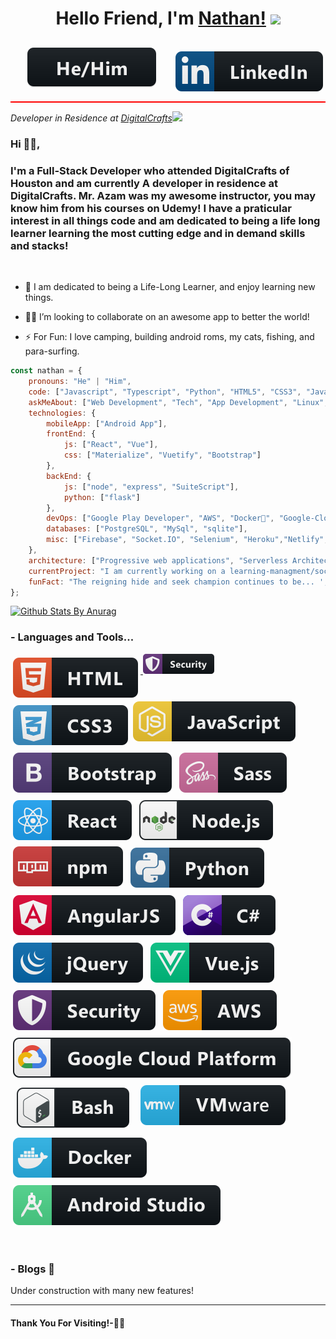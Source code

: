# <h1 align="center"> Hello Friend, I'm [Nathan!](https://code-blooded-dev.surge.sh)  <img src="https://media.giphy.com/media/12oufCB0MyZ1Go/giphy.gif" width="50">
## <h2 align="center"> <img src="https://raw.githubusercontent.com/NathanNoSudo/NathanNoSudo/master/svg/pronouns/hehim.svg" ><a href="https://linkedin.com/in/nathanorris/">  <img href="https://linkedin.com/in/nathanorris" src="https://raw.githubusercontent.com/NathanNoSudo/NathanNoSudo/master/svg/social/linkedin.svg" alt="linkedin" style="float:right; align:right; margin:6px 4px"></a> 
  
<hr style="height:2px;border-width:0;color:gray;background-color:red">
<p><em>Developer in Residence at <a href="https://www.DigitialCrafts.com">DigitalCrafts</a><img src="https://media.giphy.com/media/WUlplcMpOCEmTGBtBW/giphy.gif" width="30"> 
</em></p>

### Hi 🙋‍♂️,
### I'm a Full-Stack Developer who attended DigitalCrafts of Houston and am currently A developer in residence at DigitalCrafts. Mr. Azam was my awesome instructor, you may know him from his courses on Udemy! I have a praticular interest in all things code and am dedicated to being a life long learner learning the most cutting edge and in demand skills and stacks!
<br />

- 🌱 I am dedicated to being a Life-Long Learner, and enjoy learning new things. 

- 👯🔭 I’m looking to collaborate on an awesome app to better the world!

- ⚡ For Fun: I love camping, building android roms, my cats, fishing, and para-surfing.

```javascript
const nathan = {
    pronouns: "He" | "Him",
    code: ["Javascript", "Typescript", "Python", "HTML5", "CSS3", "Java", "php"],
    askMeAbout: ["Web Development", "Tech", "App Development", "Linux", "Cyber-Security"],
    technologies: {
        mobileApp: ["Android App"],
        frontEnd: {
            js: ["React", "Vue"],
            css: ["Materialize", "Vuetify", "Bootstrap"]
        },
        backEnd: {
            js: ["node", "express", "SuiteScript"],
            python: ["flask"]
        },
        devOps: ["Google Play Developer", "AWS", "Docker🐳", "Google-Cloud-Platform"],
        databases: ["PostgreSQL", "MySql", "sqlite"],
        misc: ["Firebase", "Socket.IO", "Selenium", "Heroku","Netlify", "Surge.sh"]
    },
    architecture: ["Progressive web applications", "Serverless Architecture", "Mobile Apps", "Single page applications"],
    currentProject: "I am currently working on a learning-managment/social-media app for a local school district",
    funFact: "The reigning hide and seek champion continues to be... ';' "
};
```

[![Github Stats By Anurag](https://github-readme-stats.vercel.app/api?username=NathanNoSudo&theme=radical&show_icons=true&count_private=true)](https://github.com/anuraghazra/github-readme-stats)

<!-- For more icons please follow  https://github.com/MikeCodesDotNET/ColoredBadges -->

 

 ### - Languages and Tools... 
<p align="left">
  <tr><tb><a href=#><img src="./svg/dev/languages/html.svg" alt="html" style="vertical-align:top; margin:6px 4px"> </a></tb>
  <tb><svg width="114" height="32" viewBox="0 0 114 32" fill="none" xmlns="http://www.w3.org/2000/svg">
<path d="M109 0H31V32H109C111.761 32 114 29.7614 114 27V5C114 2.23858 111.761 0 109 0Z" fill="#0F1418"/>
<path d="M31 0H5C2.23858 0 0 2.23858 0 5V27C0 29.7614 2.23858 32 5 32H31V0Z" fill="#613079"/>
<path d="M25.1192 7.94804L16.1184 4.19768C15.8442 4.08394 15.5503 4.02539 15.2534 4.02539C14.9566 4.02539 14.6627 4.08394 14.3885 4.19768L5.38764 7.94804C4.54849 8.29495 4 9.11534 4 10.0248C4 19.3304 9.36771 25.7623 14.3838 27.8531C14.937 28.0828 15.5605 28.0828 16.1137 27.8531C20.1313 26.1795 26.5022 20.3993 26.5022 10.0248C26.5022 9.11534 25.9537 8.29495 25.1192 7.94804ZM15.2558 24.9466L15.2511 7.08546L23.4972 10.5217C23.3425 17.6193 19.6484 22.762 15.2558 24.9466V24.9466Z" fill="white"/>
<path d="M44.0746 21.5972V19.2534C44.4994 19.6099 44.9608 19.8784 45.4589 20.0591C45.9569 20.2349 46.4598 20.3228 46.9677 20.3228C47.2655 20.3228 47.5243 20.2959 47.744 20.2422C47.9686 20.1885 48.1542 20.1152 48.3007 20.0225C48.452 19.9248 48.5643 19.8125 48.6376 19.6855C48.7108 19.5537 48.7474 19.4121 48.7474 19.2607C48.7474 19.0557 48.6888 18.8726 48.5717 18.7114C48.4545 18.5503 48.2933 18.4014 48.0883 18.2646C47.8881 18.1279 47.6488 17.9961 47.3705 17.8691C47.0922 17.7422 46.7919 17.6128 46.4696 17.481C45.6493 17.1392 45.0365 16.7217 44.6312 16.2285C44.2308 15.7354 44.0306 15.1396 44.0306 14.4414C44.0306 13.8945 44.1405 13.4258 44.3602 13.0352C44.58 12.6396 44.8778 12.3149 45.2538 12.061C45.6346 11.8071 46.0741 11.6216 46.5721 11.5044C47.0702 11.3823 47.5975 11.3213 48.1542 11.3213C48.7011 11.3213 49.1845 11.3555 49.6044 11.4238C50.0292 11.4873 50.4198 11.5874 50.7763 11.7241V13.9141C50.6005 13.792 50.4076 13.6846 50.1976 13.5918C49.9926 13.499 49.7802 13.4233 49.5604 13.3647C49.3407 13.3013 49.121 13.2549 48.9013 13.2256C48.6864 13.1963 48.4813 13.1816 48.286 13.1816C48.0175 13.1816 47.7733 13.2085 47.5536 13.2622C47.3339 13.311 47.1483 13.3818 46.997 13.4746C46.8456 13.5674 46.7284 13.6797 46.6454 13.8115C46.5624 13.9385 46.5209 14.0825 46.5209 14.2437C46.5209 14.4194 46.5673 14.5781 46.66 14.7197C46.7528 14.8564 46.8846 14.9883 47.0555 15.1152C47.2264 15.2373 47.434 15.3594 47.6781 15.4814C47.9222 15.5986 48.1981 15.7207 48.5057 15.8477C48.9257 16.0234 49.3016 16.2114 49.6337 16.4116C49.9706 16.6069 50.2587 16.8291 50.4979 17.0781C50.7372 17.3271 50.9203 17.6128 51.0472 17.9351C51.1742 18.2524 51.2377 18.6235 51.2377 19.0483C51.2377 19.6343 51.1254 20.1274 50.9008 20.5278C50.681 20.9233 50.3807 21.2456 49.9999 21.4946C49.619 21.7388 49.1747 21.9146 48.6669 22.022C48.1639 22.1294 47.6317 22.1831 47.0702 22.1831C46.494 22.1831 45.9447 22.1343 45.4222 22.0366C44.9047 21.939 44.4555 21.7925 44.0746 21.5972ZM59.9211 18.9092H55.0285C55.1066 19.998 55.7927 20.5425 57.0866 20.5425C57.9118 20.5425 58.6369 20.3472 59.2619 19.9565V21.6265C58.5686 21.9976 57.6677 22.1831 56.5593 22.1831C55.3483 22.1831 54.4084 21.8486 53.7395 21.1797C53.0705 20.5059 52.736 19.5684 52.736 18.3672C52.736 17.1221 53.0974 16.1357 53.82 15.4082C54.5427 14.6807 55.4313 14.3169 56.486 14.3169C57.5798 14.3169 58.4245 14.6416 59.0202 15.291C59.6208 15.9404 59.9211 16.8218 59.9211 17.9351V18.9092ZM57.7751 17.4883C57.7751 16.4141 57.3405 15.877 56.4714 15.877C56.1003 15.877 55.778 16.0308 55.5046 16.3384C55.236 16.646 55.0725 17.0293 55.0139 17.4883H57.7751ZM67.1616 21.729C66.6392 22.0317 65.8848 22.1831 64.8985 22.1831C63.7461 22.1831 62.8135 21.834 62.1006 21.1357C61.3877 20.4375 61.0313 19.5366 61.0313 18.4331C61.0313 17.1587 61.4121 16.1553 62.1738 15.4229C62.9405 14.6855 63.9634 14.3169 65.2427 14.3169C66.1265 14.3169 66.7661 14.4341 67.1616 14.6685V16.6313C66.6782 16.27 66.1387 16.0894 65.543 16.0894C64.8789 16.0894 64.3516 16.2847 63.961 16.6753C63.5752 17.061 63.3823 17.5957 63.3823 18.2793C63.3823 18.9434 63.5679 19.4658 63.939 19.8467C64.3101 20.2227 64.8203 20.4106 65.4697 20.4106C66.0459 20.4106 66.6099 20.23 67.1616 19.8687V21.729ZM75.9915 22H73.6844V20.8574H73.6478C73.0765 21.7412 72.3123 22.1831 71.3553 22.1831C69.617 22.1831 68.7479 21.1309 68.7479 19.0264V14.5H71.055V18.8213C71.055 19.8809 71.4749 20.4106 72.3148 20.4106C72.7298 20.4106 73.0619 20.2666 73.3109 19.9785C73.5599 19.6855 73.6844 19.29 73.6844 18.792V14.5H75.9915V22ZM83.0197 16.5874C82.7414 16.436 82.4167 16.3604 82.0456 16.3604C81.5426 16.3604 81.1496 16.5459 80.8664 16.917C80.5832 17.2832 80.4416 17.7837 80.4416 18.4185V22H78.1271V14.5H80.4416V15.8916H80.4709C80.8371 14.876 81.4963 14.3682 82.4484 14.3682C82.6925 14.3682 82.883 14.3975 83.0197 14.4561V16.5874ZM85.5141 13.3135C85.1235 13.3135 84.8037 13.1987 84.5547 12.9692C84.3056 12.7349 84.1811 12.4492 84.1811 12.1123C84.1811 11.7656 84.3056 11.4824 84.5547 11.2627C84.8037 11.043 85.1235 10.9331 85.5141 10.9331C85.9097 10.9331 86.2295 11.043 86.4736 11.2627C86.7226 11.4824 86.8472 11.7656 86.8472 12.1123C86.8472 12.4639 86.7226 12.752 86.4736 12.9766C86.2295 13.2012 85.9097 13.3135 85.5141 13.3135ZM86.6567 22H84.3423V14.5H86.6567V22ZM93.3187 21.9121C92.9769 22.0928 92.4617 22.1831 91.7732 22.1831C90.1424 22.1831 89.327 21.3359 89.327 19.6416V16.2065H88.1111V14.5H89.327V12.8813L91.6341 12.2222V14.5H93.3187V16.2065H91.6341V19.2388C91.6341 20.02 91.9441 20.4106 92.5643 20.4106C92.8084 20.4106 93.0599 20.3398 93.3187 20.1982V21.9121ZM101.951 14.5L98.9039 22.6006C98.1715 24.5488 97.068 25.5229 95.5934 25.5229C95.0319 25.5229 94.5704 25.4595 94.2091 25.3325V23.4868C94.5167 23.6675 94.8512 23.7578 95.2125 23.7578C95.8082 23.7578 96.2233 23.4771 96.4576 22.9155L96.8531 21.9854L93.8063 14.5H96.3697L97.7687 19.063C97.8566 19.3462 97.9249 19.6807 97.9737 20.0664H98.003C98.047 19.7832 98.1276 19.4536 98.2447 19.0776L99.6583 14.5H101.951Z" fill="white"/>
<path d="M109 0H5C2.23858 0 0 2.23858 0 5V27C0 29.7614 2.23858 32 5 32H109C111.761 32 114 29.7614 114 27V5C114 2.23858 111.761 0 109 0Z" fill="url(#paint0_linear)"/>
<defs>
<linearGradient id="paint0_linear" x1="0" y1="0" x2="0" y2="32" gradientUnits="userSpaceOnUse">
<stop stop-color="#BBBBBB" stop-opacity="0.1"/>
<stop offset="1" stop-opacity="0.1"/>
</linearGradient>
</defs>
</svg><img src="./svg/dev/languages/css3.svg" alt="css3" style="vertical-align:top; margin:6px 4px"> </tb>
  <tb><img src="svg/dev/languages/js.svg" alt="js" style="vertical-align:top; margin:p6x 4px"></tb>
  <tb><img src="svg/dev/frameworks/bootstrap.svg" sanitize=1 alt="bootstrap" style="vertical-align:top; margin:6px 4px"></tb>
  <tb><img src="svg/dev/languages/sass.svg" alt="sass" style="vertical-align:top; margin:6px 4px"></tb></tr>
  <tr><tb><img src="svg/dev/frameworks/react.svg" alt="react" style="vertical-align:top; margin:6px 4px"></tb>
  <tb><img src="svg/dev/frameworks/nodejs.svg" alt="nodejs" sanitize=1 style="vertical-align:top; margin:6px 4px"></tb>
  <tr><tb><img src="svg/dev/services/npm.svg" alt="npm" style="vertical-align:top; margin:4px"></tb>
  <tb><img src="svg/dev/languages/python.svg" alt="python" style="vertical-align:top; margin:6px 4px"></tb>
  <tb><img src="svg/dev/frameworks/angular.svg" alt="angular" style="vertical-align:top; margin:6px 4px"></tb></tr>
  <tr><tb><img src="svg/dev/languages/csharp.svg" alt="csharp" style="vertical-align:top; margin:6px 4px"></tb>
  <tb><img src="svg/dev/frameworks/jquery.svg" alt="jquery" style="vertical-align:top; margin:6px 4px"></tb>
  <tb><img src="svg/dev/frameworks/vue.svg" alt="vue" style="vertical-align:top; margin:6px 4px"></tb>
  <tb><img src="svg/dev/misc/security.svg" alt="security" style="vertical-align:top; margin:6px 4px"></tb>
  <tb><img src="svg/dev/services/aws.svg" alt="aws" style="vertical-align:top; margin:6px 4px"></tb></tr>
  <tr><tb><img src="svg/dev/services/google_cloud_platform.svg" alt="google_cloud_platform" style="vertical-align:top; margin:6px 4px"></tb>
  <tb><img src="svg/dev/tools/bash.svg" alt="bash" style="vertical-align:top; margin:10px"></tb>
  <tb><img src="svg/dev/tools/vmware.svg" alt="vmware" style="vertical-align:top; margin:6px 4px"></tb>
  <tb><img src="svg/dev/tools/docker.svg" alt="docker" style="vertical-align:top; margin:6px 4px"></tb>
  <tb><img src="svg/dev/tools/android_studio.svg" alt="android_studio" style="vertical-align:top; margin:6px 4px"></tb></tr>
</p>


<!-- <table border="0">
 <tr>
    <td><b style="font-size:30px"><img src="svg/dev/languages/html.svg" alt="html" style="vertical-align:top; margin:6px 4px"></b></td>
    <td><b style="font-size:30px"><img src="svg/dev/languages/html.svg" alt="html" style="vertical-align:top; margin:6px 4px"></b></td>
 </tr>
 <tr><img src="svg/dev/languages/css3.svg" alt="css3" style="vertical-align:top; margin:6px 4px"></tr>
 <tr><img src="svg/dev/languages/css3.svg" alt="css3" style="vertical-align:top; margin:6px 4px"></tr>
 <tr>
    <td><img src="svg/dev/languages/html.svg" alt="html" style="vertical-align:top; margin:6px 4px"></td>
    <td><img src="svg/dev/languages/html.svg" alt="html" style="vertical-align:top; margin:6px 4px"></td>
 </tr>
</table> -->

<br />






  

</p>

### - Blogs 🌱

<p>Under construction with many new features!</p>


***********************************

#### Thank You For Visiting!-🙏🏼

<!--
**NathanNOSudo/NathanNOsudo** is a ✨ _special_ ✨ repository because its `README.md` (this file) appears on your GitHub profile.
-->
